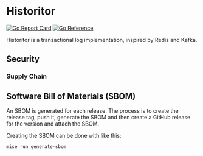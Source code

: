 Historitor
===

[![Go Report Card](https://goreportcard.com/badge/github.com/MadsRC/historitor)](https://goreportcard.com/report/github.com/MadsRC/historitor)
[![Go Reference](https://pkg.go.dev/badge/github.com/MadsRC/historitor.svg)](https://pkg.go.dev/github.com/MadsRC/historitor)

Historitor is a transactional log implementation, inspired by Redis and Kafka.

## Security

### Supply Chain

## Software Bill of Materials (SBOM)

An SBOM is generated for each release. The process is to create the release tag, push it, generate the SBOM and then create
a GitHub release for the version and attach the SBOM.

Creating the SBOM can be done with like this:

```shell
mise run generate-sbom
```

